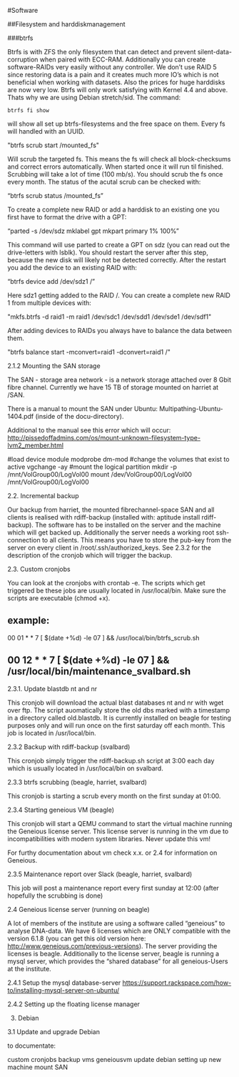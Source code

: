 #Software

##Filesystem and harddiskmanagement

###btrfs


Btrfs is with ZFS the only filesystem that can detect and prevent silent-data-corruption when paired with ECC-RAM. Additionally you can create software-RAIDs very easily without any controller. We don’t use RAID 5 since restoring data is a pain and it creates much more IO’s which is not beneficial when working with datasets. Also the prices for huge harddisks are now very low. Btrfs will only work satisfying with Kernel 4.4 and above. Thats why we are using Debian stretch/sid. The command:


`btrfs fi show`


will show all set up btrfs-filesystems and the free space on them. Every fs will handled with an UUID.


"btrfs scrub start /mounted_fs"


Will scrub the targeted fs. This means the fs will check all block-checksums and correct errors automatically. When started once it will run til finished. Scrubbing will take a lot of time (100 mb/s). You should scrub the fs once every month. The status of the acutal scrub can be checked with:


“btrfs scrub status /mounted_fs”


To create a complete new RAID or add a harddisk to an existing one you first have to format the drive with a GPT:


“parted -s /dev/sdz mklabel gpt mkpart primary 1% 100%”


This command will use parted to create a GPT on sdz (you can read out the drive-letters with lsblk). You should restart the server after this step, because the new disk will likely not be detected correctly. After the restart you add the device to an existing RAID with:


“btrfs device add /dev/sdz1 /”


Here sdz1 getting added to the RAID /. You can create a complete new RAID 1 from multiple devices with:


"mkfs.btrfs -d raid1 -m raid1 /dev/sdc1 /dev/sdd1 /dev/sde1 /dev/sdf1"


After adding devices to RAIDs you always have to balance the data between them.


"btrfs balance start -mconvert=raid1 -dconvert=raid1 /"


2.1.2 Mounting the SAN storage


The SAN - storage area network - is a network storage attached over 8 Gbit fibre channel. Currently we have 15 TB of storage mounted on harriet at /SAN.


There is a manual to mount the SAN under Ubuntu: Multipathing-Ubuntu-1404.pdf (inside of the docu-directory).


Additional to the manual see this error which will occur: http://pissedoffadmins.com/os/mount-unknown-filesystem-type-lvm2_member.html


#load device module
modprobe dm-mod
#change the volumes that exist to active
vgchange -ay
#mount the logical partition
mkdir -p /mnt/VolGroup00/LogVol00
mount /dev/VolGroup00/LogVol00 /mnt/VolGroup00/LogVol00




2.2. Incremental backup


Our backup from harriet, the mounted fibrechannel-space SAN and all clients is realised with rdiff-backup (installed with: aptitude install rdiff-backup). The software has to be installed on the server and the machine which will get backed up. Additionally the server needs a working root ssh-connection to all clients. This means you have to store the pub-key from the server on every client in /root/.ssh/authorized_keys. See 2.3.2 for the description of the cronjob which will trigger the backup.




2.3. Custom cronjobs


You can look at the cronjobs with crontab -e. The scripts which get triggered be these jobs are usually located in /usr/local/bin. Make sure the scripts are executable (chmod +x).


example:
---
00 01 * * 7 [ $(date +\%d) -le 07 ] && /usr/local/bin/btrfs_scrub.sh 


00 12 * * 7 [ $(date +\%d) -le 07 ] && /usr/local/bin/maintenance_svalbard.sh
---


2.3.1. Update blastdb nt and nr


This cronjob will download the actual blast databases nt and nr with wget over ftp. The script auomatically store the old dbs marked with a timestamp in a directory called old.blastdb. It is currently installed on beagle for testing purposes only and will run once on the first saturday off each month. This job is located in /usr/local/bin.


2.3.2 Backup with rdiff-backup (svalbard)


This cronjob simply trigger the rdiff-backup.sh script at 3:00 each day which is usually located in /usr/local/bin on svalbard.


2.3.3 btrfs scrubbing (beagle, harriet, svalbard)


This cronjob is starting a scrub every month on the first sunday at 01:00. 


2.3.4 Starting geneious VM (beagle)


This cronjob will start a QEMU command to start the virtual machine running the Geneious license server. This license server is running in the vm due to incompatibilities with modern system libraries. Never update this vm!


For furthy documentation about vm check x.x. or 2.4 for information on Geneious.


2.3.5 Maintenance report over Slack (beagle, harriet, svalbard)


This job will post a maintenance report every first sunday at 12:00 (after hopefully the scrubbing is done)


2.4 Geneious license server (running on beagle)


A lot of members of the institute are using a software called “geneious” to analyse DNA-data. We have 6 licenses which are ONLY compatible with the version 6.1.8 (you can get this old version here: http://www.geneious.com/previous-versions). The server providing the licenses is beagle. Additionally to the license server, beagle is running a mysql server, which provides the “shared database” for all geneious-Users at the institute.


2.4.1 Setup the mysql database-server https://support.rackspace.com/how-to/installing-mysql-server-on-ubuntu/


2.4.2 Setting up the floating license manager 


3. Debian


3.1 Update and upgrade Debian














to documentate:


custom cronjobs
backup
vms
geneiousvm
update debian
setting up new machine
mount SAN
